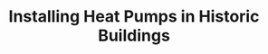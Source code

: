 ---
layout: link
link_url: https://historicengland.org.uk/advice/technical-advice/retrofit-and-energy-efficiency-in-historic-buildings/low-and-zero-carbon-technologies/installing-heat-pumps-in-historic-buildings/
title: Installing Heat Pumps in Historic Buildings
source: Historic England
card: Replace your boiler with a heat pump
petal: Clean Energy
task: Decarbonise your heating
---